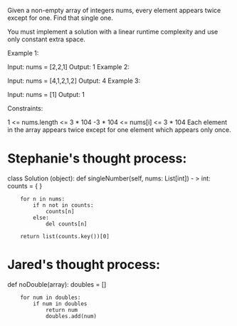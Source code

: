Given a non-empty array of integers nums, every element appears twice except for one. Find that single one.

You must implement a solution with a linear runtime complexity and use only constant extra space.

 

Example 1:

Input: nums = [2,2,1]
Output: 1
Example 2:

Input: nums = [4,1,2,1,2]
Output: 4
Example 3:

Input: nums = [1]
Output: 1
 

Constraints:

1 <= nums.length <= 3 * 104
-3 * 104 <= nums[i] <= 3 * 104
Each element in the array appears twice except for one element which appears only once.



# Stephanie's thought process: 

class Solution (object): 
    def singleNumber(self, nums: List[int]) - > int: 
    counts = { } 

        for n in nums: 
            if n not in counts: 
                counts[n] 
            else: 
                del counts[n]

        return list(counts.key())[0]


# Jared's thought process:

def noDouble(array):
    doubles = []

        for num in doubles:
            if num in doubles 
                return num
                doubles.add(num)
                
    